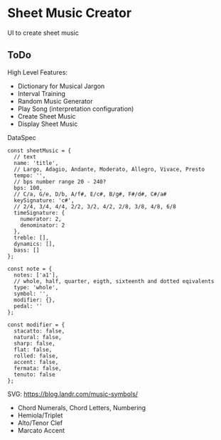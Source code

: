 # Sheet Music Creator
UI to create sheet music

## ToDo
High Level Features:
- Dictionary for Musical Jargon
- Interval Training
- Random Music Generator
- Play Song (interpretation configuration)
- Create Sheet Music
- Display Sheet Music

DataSpec
```
const sheetMusic = {
  // text
  name: 'title',
  // Largo, Adagio, Andante, Moderato, Allegro, Vivace, Presto
  tempo: '',
  // bps number range 20 - 240?
  bps: 100,
  // C/a, G/e, D/b, A/f#, E/c#, B/g#, F#/d#, C#/a#
  keySignature: 'c#',
  // 2/4, 3/4, 4/4, 2/2, 3/2, 4/2, 2/8, 3/8, 4/8, 6/8
  timeSignature: {
    numerator: 2,
    denominator: 2
  },
  treble: [],
  dynamics: [],
  bass: []
};

const note = {
  notes: ['a1'],
  // whole, half, quarter, eigth, sixteenth and dotted eqivalents
  type: 'whole',
  symbol: '',
  modifier: {},
  pedal: ''
};

const modifier = {
  stacatto: false,
  natural: false,
  sharp: false,
  flat: false,
  rolled: false,
  accent: false,
  fermata: false,
  tenuto: false
};
```

SVG: https://blog.landr.com/music-symbols/
- Chord Numerals, Chord Letters, Numbering
- Hemiola/Triplet
- Alto/Tenor Clef
- Marcato Accent